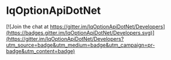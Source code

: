 # IqOptionApiDotNet

[![Join the chat at https://gitter.im/IqOptionApiDotNet/Developers](https://badges.gitter.im/IqOptionApiDotNet/Developers.svg)](https://gitter.im/IqOptionApiDotNet/Developers?utm_source=badge&utm_medium=badge&utm_campaign=pr-badge&utm_content=badge)